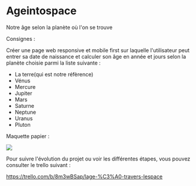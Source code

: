 # Ageintospace
Notre âge selon la planète où l'on se trouve <br/>

Consignes :

Créer une page web responsive et mobile first sur laquelle l'utilisateur peut entrer sa date de naissance et calculer son âge en année et jours selon la planète choisie parmi la liste suivante :

<ul>
  <li>La terre(qui est notre réfèrence)</li>
  <li>Vénus</li>
  <li>Mercure</li>
  <li>Jupiter</li>
  <li>Mars</li>
  <li>Saturne</li>
  <li>Neptune</li>
  <li>Uranus</li>
  <li>Pluton</li>

</ul>  

Maquette papier :

<img src=GitHub/ageintospace/assets/img/maquette.jpg>

Pour suivre l'évolution du projet ou voir les différentes étapes, vous pouvez consulter le trello suivant :

https://trello.com/b/8m3wBSap/lage-%C3%A0-travers-lespace
